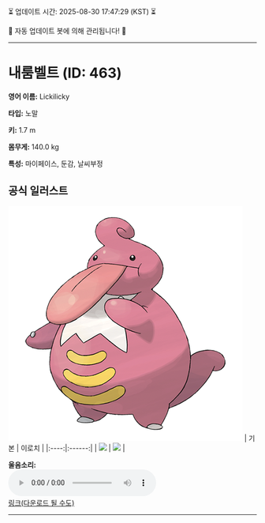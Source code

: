
⏳ 업데이트 시간: 2025-08-30 17:47:29 (KST) ⏳

🤖 자동 업데이트 봇에 의해 관리됩니다! 🤖

---

# 내룸벨트 (ID: 463)
**영어 이름:** Lickilicky

**타입:** 노말

**키:** 1.7 m

**몸무게:** 140.0 kg

**특성:** 마이페이스, 둔감, 날씨부정

## 공식 일러스트
![](https://raw.githubusercontent.com/PokeAPI/sprites/master/sprites/pokemon/other/official-artwork/463.png)
| 기본 | 이로치 |
|:----:|:------:|
| <img src="http://play.pokemonshowdown.com/sprites/ani/lickilicky.gif" width="200"> | <img src="http://play.pokemonshowdown.com/sprites/ani-shiny/lickilicky.gif" width="200"> |

**울음소리:**<br><audio controls src="https://raw.githubusercontent.com/PokeAPI/cries/main/cries/pokemon/latest/463.ogg"></audio><br> [링크(다운로드 될 수도)](https://raw.githubusercontent.com/PokeAPI/cries/main/cries/pokemon/latest/463.ogg)


---
